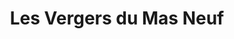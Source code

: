 ---
title: "Les Vergers du Mas Neuf"
url: /saint-julien-de-la-nef/les-vergers-du-mas-neuf/
shop: Hofladen
---